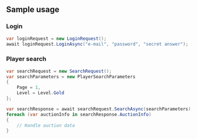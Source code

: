 ## Sample usage ##

### Login ###

```csharp
var loginRequest = new LoginRequest();
await loginRequest.LoginAsync("e-mail", "password", "secret answer");
```

### Player search ###

```csharp
var searchRequest = new SearchRequest();
var searchParameters = new PlayerSearchParameters
{
	Page = 1,
    Level = Level.Gold
};

var searchResponse = await searchRequest.SearchAsync(searchParameters);
foreach (var auctionInfo in searchResponse.AuctionInfo)
{
	// Handle auction data
}
```